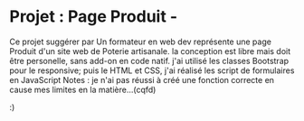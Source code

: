 # Projet : Page Produit - 

Ce projet suggérer par Un formateur en web dev représente une page Produit d'un site web de Poterie artisanale.
la conception est libre mais doit être personelle, sans add-on en code natif.
j'ai utilisé les classes Bootstrap pour le responsive; puis le HTML et CSS, j'ai réalisé les script de formulaires en JavaScript
Notes : je n'ai pas réussi à créé une fonction correcte en cause mes limites en la matière...(cqfd)

:)

